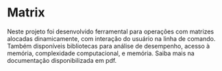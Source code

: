 # Matrix
Neste projeto foi desenvolvido ferramental para operações com matrizes alocadas dinamicamente, com interação do usuário na linha de comando. Também disponíveis bibliotecas para análise de desempenho, acesso à memória, complexidade computacional, e memória.
Saiba mais na documentação disponibilizada em pdf.
